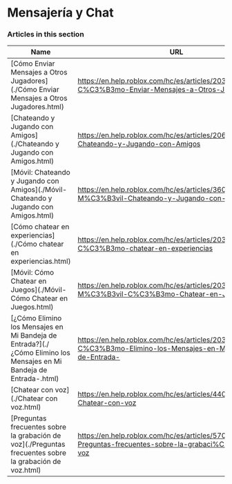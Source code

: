 # Mensajería y Chat  
### Articles in this section
Name|URL
-|-
[Cómo Enviar Mensajes a Otros Jugadores](./Cómo Enviar Mensajes a Otros Jugadores.html) |https://en.help.roblox.com/hc/es/articles/203313610-C%C3%B3mo-Enviar-Mensajes-a-Otros-Jugadores
[Chateando y Jugando con Amigos](./Chateando y Jugando con Amigos.html) |https://en.help.roblox.com/hc/es/articles/206224956-Chateando-y-Jugando-con-Amigos
[Móvil: Chateando y Jugando con Amigos](./Móvil- Chateando y Jugando con Amigos.html) |https://en.help.roblox.com/hc/es/articles/360000432483-M%C3%B3vil-Chateando-y-Jugando-con-Amigos
[Cómo chatear en experiencias](./Cómo chatear en experiencias.html) |https://en.help.roblox.com/hc/es/articles/203314250-C%C3%B3mo-chatear-en-experiencias
[Móvil: Cómo Chatear en Juegos](./Móvil- Cómo Chatear en Juegos.html) |https://en.help.roblox.com/hc/es/articles/203313520-M%C3%B3vil-C%C3%B3mo-Chatear-en-Juegos
[¿Cómo Elimino los Mensajes en Mi Bandeja de Entrada?](./¿Cómo Elimino los Mensajes en Mi Bandeja de Entrada-.html) |https://en.help.roblox.com/hc/es/articles/203313690--C%C3%B3mo-Elimino-los-Mensajes-en-Mi-Bandeja-de-Entrada-
[Chatear con voz](./Chatear con voz.html) |https://en.help.roblox.com/hc/es/articles/4405807645972-Chatear-con-voz
[Preguntas frecuentes sobre la grabación de voz](./Preguntas frecuentes sobre la grabación de voz.html) |https://en.help.roblox.com/hc/es/articles/5704050147604-Preguntas-frecuentes-sobre-la-grabaci%C3%B3n-de-voz